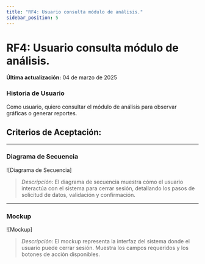 ```yaml
---
title: "RF4: Usuario consulta módulo de análisis."  
sidebar_position: 5
---
```


# RF4: Usuario consulta módulo de análisis.

**Última actualización:** 04 de marzo de 2025

### Historia de Usuario

Como usuario, quiero consultar el módulo de análisis para observar gráficas o generar reportes.

  **Criterios de Aceptación:**
  - 

---

### Diagrama de Secuencia

![Diagrama de Secuencia] 

> *Descripción*: El diagrama de secuencia muestra cómo el usuario interactúa con el sistema para cerrar sesión, detallando los pasos de solicitud de datos, validación y confirmación.

---

### Mockup

![Mockup]

> *Descripción*: El mockup representa la interfaz del sistema donde el usuario puede cerrar sesión. Muestra los campos requeridos y los botones de acción disponibles.
